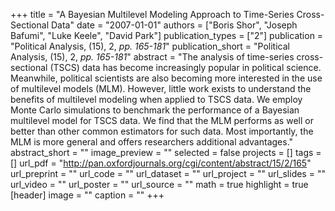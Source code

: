 +++
title = "A Bayesian Multilevel Modeling Approach to Time-Series Cross-Sectional Data"
date = "2007-01-01"
authors = ["Boris Shor", "Joseph Bafumi", "Luke Keele", "David Park"]
publication_types = ["2"]
publication = "Political Analysis, (15), 2, _pp. 165-181_"
publication_short = "Political Analysis, (15), 2, _pp. 165-181_"
abstract = "The analysis of time-series cross-sectional (TSCS) data has become increasingly popular in political science. Meanwhile, political scientists are also becoming more interested in the use of multilevel models (MLM). However, little work exists to understand the benefits of multilevel modeling when applied to TSCS data. We employ Monte Carlo simulations to benchmark the performance of a Bayesian multilevel model for TSCS data. We find that the MLM performs as well or better than other common estimators for such data. Most importantly, the MLM is more general and offers researchers additional advantages."
abstract_short = ""
image_preview = ""
selected = false
projects = []
tags = []
url_pdf = "http://pan.oxfordjournals.org/cgi/content/abstract/15/2/165"
url_preprint = ""
url_code = ""
url_dataset = ""
url_project = ""
url_slides = ""
url_video = ""
url_poster = ""
url_source = ""
math = true
highlight = true
[header]
image = ""
caption = ""
+++
